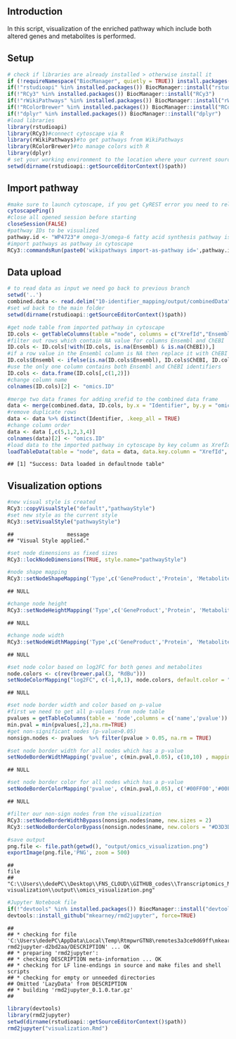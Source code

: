 ## Introduction

In this script, visualization of the enriched pathway which include both
altered genes and metabolites is performed.

## Setup

``` r
# check if libraries are already installed > otherwise install it
if (!requireNamespace("BiocManager", quietly = TRUE)) install.packages("BiocManager")
if(!"rstudioapi" %in% installed.packages()) BiocManager::install("rstudioapi")
if(!"RCy3" %in% installed.packages()) BiocManager::install("RCy3")
if(!"rWikiPathways" %in% installed.packages()) BiocManager::install("rWikiPathways")
if(!"RColorBrewer" %in% installed.packages()) BiocManager::install("RColorBrewer")
if(!"dplyr" %in% installed.packages()) BiocManager::install("dplyr")
#load libraries
library(rstudioapi)
library(RCy3)#connect cytoscape via R
library(rWikiPathways)#to get pathways from WikiPathways
library(RColorBrewer)#to manage colors with R
library(dplyr)
# set your working environment to the location where your current source file is saved into.
setwd(dirname(rstudioapi::getSourceEditorContext()$path))
```

## Import pathway

``` r
#make sure to launch cytoscape, if you get CyREST error you need to relaunch cytoscape
cytoscapePing()
#close all opened session before starting
closeSession(FALSE)
#pathway IDs to be visualized
pathway.id <- "WP4723"# omega-3/omega-6 fatty acid synthesis pathway is one of the enriched pathways in our study
#import pathways as pathway in cytoscape
RCy3::commandsRun(paste0('wikipathways import-as-pathway id=',pathway.id )) 
```

## Data upload

``` r
# to read data as input we need go back to previous branch
setwd('..')
combined.data <- read.delim("10-identifier_mapping/output/combinedData")
#set wd back to the main folder
setwd(dirname(rstudioapi::getSourceEditorContext()$path))

#get node table from imported pathway in cytoscape
ID.cols <- getTableColumns(table ="node", columns = c("XrefId","Ensembl", "ChEBI"))
#filter out rows which contain NA value for columns Ensembl and ChEBI
ID.cols <- ID.cols[!with(ID.cols, is.na(Ensembl) & is.na(ChEBI)),]
#if a row value in the Ensembl column is NA then replace it with ChEBI  
ID.cols$Ensembl <- ifelse(is.na(ID.cols$Ensembl), ID.cols$ChEBI, ID.cols$Ensembl)
#use the only one column contains both Ensembl and ChEBI identifiers
ID.cols <- data.frame(ID.cols[,c(1,2)])
#change column name
colnames(ID.cols)[2] <- "omics.ID"

#merge two data frames for adding xrefid to the combined data frame
data <- merge(combined.data, ID.cols, by.x = "Identifier", by.y = "omics.ID" )
#remove duplicate rows
data <- data %>% distinct(Identifier, .keep_all = TRUE)
#change column order
data <- data [,c(5,1,2,3,4)]
colnames(data)[2] <- "omics.ID"
#load data to the imported pathway in cytoscape by key column as XrefId
loadTableData(table = "node", data = data, data.key.column = "XrefId", table.key.column = "XrefId")
```

    ## [1] "Success: Data loaded in defaultnode table"

## Visualization options

``` r
#new visual style is created
RCy3::copyVisualStyle("default","pathwayStyle")
#set new style as the current style
RCy3::setVisualStyle("pathwayStyle")
```

    ##                 message 
    ## "Visual Style applied."

``` r
#set node dimensions as fixed sizes
RCy3::lockNodeDimensions(TRUE, style.name="pathwayStyle")

#node shape mapping
RCy3::setNodeShapeMapping('Type',c('GeneProduct','Protein', 'Metabolite'),c('ELLIPSE','ELLIPSE','RECTANGLE'),style.name="pathwayStyle")
```

    ## NULL

``` r
#change node height
RCy3::setNodeHeightMapping('Type',c('GeneProduct','Protein', 'Metabolite'), c(23,23,25), mapping.type = "d", style.name = "pathwayStyle")
```

    ## NULL

``` r
#change node width
RCy3::setNodeWidthMapping('Type',c('GeneProduct','Protein', 'Metabolite'), c(60,60,175), mapping.type = "d", style.name = "pathwayStyle")
```

    ## NULL

``` r
#set node color based on log2FC for both genes and metabolites
node.colors <- c(rev(brewer.pal(3, "RdBu")))
setNodeColorMapping("log2FC", c(-1,0,1), node.colors, default.color = "#D3D3D3", style.name = "pathwayStyle")
```

    ## NULL

``` r
#set node border width and color based on p-value
#first we need to get all p-values from node table
pvalues = getTableColumns(table = 'node',columns = c('name','pvalue'))  
min.pval = min(pvalues[,2],na.rm=TRUE)
#get non-significant nodes (p-value>0.05)
nonsign.nodes <- pvalues  %>% filter(pvalue > 0.05, na.rm = TRUE)

#set node border width for all nodes which has a p-value
setNodeBorderWidthMapping('pvalue', c(min.pval,0.05), c(10,10) , mapping.type = "c", style.name = "pathwayStyle")
```

    ## NULL

``` r
#set node border color for all nodes which has a p-value
setNodeBorderColorMapping('pvalue', c(min.pval,0.05), c('#00FF00','#00FF00'), style.name = "pathwayStyle")
```

    ## NULL

``` r
#filter our non-sign nodes from the visualization
RCy3::setNodeBorderWidthBypass(nonsign.nodes$name, new.sizes = 2)
RCy3::setNodeBorderColorBypass(nonsign.nodes$name, new.colors = "#D3D3D3")

#save output 
png.file <- file.path(getwd(), "output/omics_visualization.png")
exportImage(png.file,'PNG', zoom = 500)
```

    ##                                                                                                                                                                      file 
    ## "C:\\Users\\dedePC\\Desktop\\FNS_CLOUD\\GITHUB_codes\\Transcriptomics_Metabolomics_Analysis\\visualization_multiomics\\11-visualization\\output\\omics_visualization.png"

``` r
#Jupyter Notebook file
if(!"devtools" %in% installed.packages()) BiocManager::install("devtools")
devtools::install_github("mkearney/rmd2jupyter", force=TRUE)
```

    ## 
    ## * checking for file 'C:\Users\dedePC\AppData\Local\Temp\RtmpwrGTN8\remotes3a3ce9d69ff\mkearney-rmd2jupyter-d2bd2aa/DESCRIPTION' ... OK
    ## * preparing 'rmd2jupyter':
    ## * checking DESCRIPTION meta-information ... OK
    ## * checking for LF line-endings in source and make files and shell scripts
    ## * checking for empty or unneeded directories
    ## Omitted 'LazyData' from DESCRIPTION
    ## * building 'rmd2jupyter_0.1.0.tar.gz'
    ## 

``` r
library(devtools)
library(rmd2jupyter)
setwd(dirname(rstudioapi::getSourceEditorContext()$path))
rmd2jupyter("visualization.Rmd")
```
